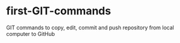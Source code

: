 first-GIT-commands
==================

GIT commands to copy, edit, commit and push repository from local computer to GitHub

